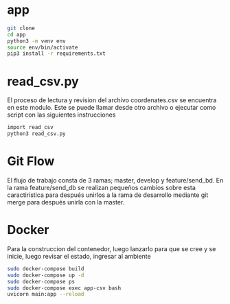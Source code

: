 # app 

```sh
git clone
cd app
python3 -m venv env
source env/bin/activate
pip3 install -r requirements.txt
```

# read_csv.py

El proceso de lectura y revision del archivo coordenates.csv se encuentra en este modulo. Este se puede llamar desde otro archivo o ejecutar como script con las siguientes instrucciones

```sh
import read_csv
python3 read_csv.py
```
# Git Flow

El flujo de trabajo consta de 3 ramas; master, develop y feature/send_bd. En la rama feature/send_db se realizan pequeños cambios sobre esta caractiristica para después unirlos a la rama de desarrollo mediante git merge para después unirla con la master.

# Docker
Para la construccion del contenedor, luego lanzarlo para que se cree y se inicie, luego revisar el estado, ingresar al ambiente
```sh
sudo docker-compose build
sudo docker-compose up -d
sudo docker-compose ps
sudo docker-compose exec app-csv bash
uvicorn main:app --reload
```

